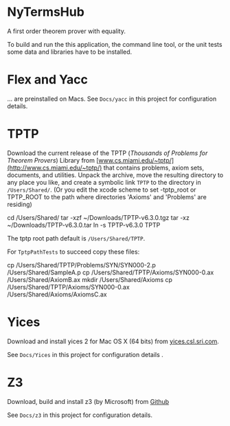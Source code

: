 # NyTermsHub

A first order theorem prover with equality.

To build and run the this application, 
the command line tool, or the unit tests 
some data and libraries have to be installed.

Flex and Yacc
====

… are preinstalled on Macs. See `Docs/yacc` in this project for configuration details.

TPTP
====

Download the current release of the TPTP 
(*Thousands of Problems for Theorem Provers*) Library from [www.cs.miami.edu/~tptp/](http://www.cs.miami.edu/~tptp/) 
that contains problems, axiom sets, documents, and utilities. 
Unpack the archive, 
move the resulting directory to any place you like, 
and create a symbolic link `TPTP` to the directory in `/Users/Shared/`.
(Or you edit the xcode scheme to set -tptp_root or TPTP_ROOT 
to the path where directories 'Axioms' and 'Problems' are residing)



cd /Users/Shared/
tar -xzf ~/Downloads/TPTP-v6.3.0.tgz 
tar -xz ~/Downloads/TPTP-v6.3.0.tar
ln -s TPTP-v6.3.0 TPTP

The tptp root path default is `/Users/Shared/TPTP`.

For `TptpPathTests` to succeed copy these files:


cp /Users/Shared/TPTP/Problems/SYN/SYN000-2.p /Users/Shared/SampleA.p
cp /Users/Shared/TPTP/Axioms/SYN000-0.ax /Users/Shared/AxiomB.ax
mkdir /Users/Shared/Axioms
cp /Users/Shared/TPTP/Axioms/SYN000-0.ax /Users/Shared/Axioms/AxiomsC.ax

Yices
=====

Download and install yices 2 for Mac OS X (64 bits) from [yices.csl.sri.com](http://yices.csl.sri.com).

See `Docs/Yices` in this project for configuration details .

Z3
====

Download, build and install z3 (by Microsoft) from [Github](https://github.com/Z3Prover/z3)

See `Docs/z3` in this project for configuration details.


